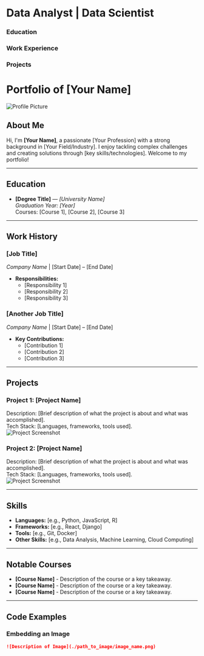 # Data Analyst | Data Scientist

### Education


### Work Experience


### Projects

# **Portfolio of [Your Name]**

![Profile Picture](./images/profile.jpg)

## **About Me**
Hi, I'm **[Your Name]**, a passionate [Your Profession] with a strong background in [Your Field/Industry]. I enjoy tackling complex challenges and creating solutions through [key skills/technologies]. Welcome to my portfolio!

---

## **Education**
- **[Degree Title]** — *[University Name]*  
  *Graduation Year: [Year]*  
  Courses: [Course 1], [Course 2], [Course 3]  

---

## **Work History**

### **[Job Title]**  
*Company Name* | [Start Date] – [End Date]  
- **Responsibilities:**
  - [Responsibility 1]
  - [Responsibility 2]
  - [Responsibility 3]

### **[Another Job Title]**  
*Company Name* | [Start Date] – [End Date]  
- **Key Contributions:**
  - [Contribution 1]
  - [Contribution 2]
  - [Contribution 3]

---

## **Projects**

### **Project 1: [Project Name]**
Description: [Brief description of what the project is about and what was accomplished].  
Tech Stack: [Languages, frameworks, tools used].  
![Project Screenshot](./images/project1.png)

### **Project 2: [Project Name]**
Description: [Brief description of what the project is about and what was accomplished].  
Tech Stack: [Languages, frameworks, tools used].  
![Project Screenshot](./images/project2.png)

---

## **Skills**
- **Languages:** [e.g., Python, JavaScript, R]
- **Frameworks:** [e.g., React, Django]
- **Tools:** [e.g., Git, Docker]
- **Other Skills:** [e.g., Data Analysis, Machine Learning, Cloud Computing]

---

## **Notable Courses**
- **[Course Name]** - Description of the course or a key takeaway.
- **[Course Name]** - Description of the course or a key takeaway.
- **[Course Name]** - Description of the course or a key takeaway.

---

## **Code Examples**

### **Embedding an Image**
```markdown
![Description of Image](./path_to_image/image_name.png)
